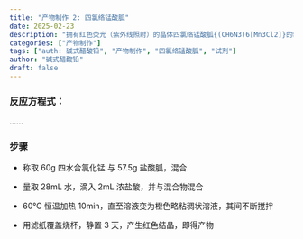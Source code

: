 ```yaml
---
title: "产物制作 2: 四氯络锰酸胍"
date: 2025-02-23
description: "拥有红色荧光（紫外线照射）的晶体四氯络锰酸胍{(CH6N3)6[Mn3Cl2]}的制备"
categories: ["产物制作"]
tags: ["auth: 碱式醋酸铅", "产物制作", "四氯络锰酸胍", "试剂"]
author: "碱式醋酸铅"
draft: false
---
```


### 反应方程式：

......

### 步骤

- 称取 60g 四水合氯化锰 与 57.5g 盐酸胍，混合

- 量取 28mL 水，滴入 2mL 浓盐酸，并与混合物混合

- 60℃ 恒温加热 10min，直至溶液变为橙色略粘稠状溶液，其间不断搅拌

- 用滤纸覆盖烧杯，静置 3 天，产生红色结晶，即得产物



